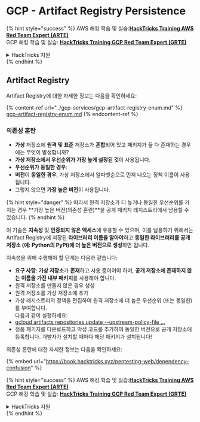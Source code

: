 # GCP - Artifact Registry Persistence

{% hint style="success" %}
AWS 해킹 학습 및 실습:<img src="/.gitbook/assets/image.png" alt="" data-size="line">[**HackTricks Training AWS Red Team Expert (ARTE)**](https://training.hacktricks.xyz/courses/arte)<img src="/.gitbook/assets/image.png" alt="" data-size="line">\
GCP 해킹 학습 및 실습: <img src="/.gitbook/assets/image (2).png" alt="" data-size="line">[**HackTricks Training GCP Red Team Expert (GRTE)**<img src="/.gitbook/assets/image (2).png" alt="" data-size="line">](https://training.hacktricks.xyz/courses/grte)

<details>

<summary>HackTricks 지원</summary>

* [**구독 요금제**](https://github.com/sponsors/carlospolop)를 확인하세요!
* 💬 [**Discord 그룹**](https://discord.gg/hRep4RUj7f) 또는 [**텔레그램 그룹**](https://t.me/peass)에 **참여**하거나 **트위터** 🐦 [**@hacktricks\_live**](https://twitter.com/hacktricks\_live)**를 팔로우**하세요.
* [**HackTricks**](https://github.com/carlospolop/hacktricks) 및 [**HackTricks Cloud**](https://github.com/carlospolop/hacktricks-cloud) 깃헙 저장소에 PR을 제출하여 해킹 요령을 공유하세요.

</details>
{% endhint %}

## Artifact Registry

Artifact Registry에 대한 자세한 정보는 다음을 확인하세요:

{% content-ref url="../gcp-services/gcp-artifact-registry-enum.md" %}
[gcp-artifact-registry-enum.md](../gcp-services/gcp-artifact-registry-enum.md)
{% endcontent-ref %}

### 의존성 혼란

* **가상** 저장소에 **원격 및 표준** 저장소가 **혼합**되어 있고 패키지가 둘 다 존재하는 경우에는 무엇이 발생합니까?
* **가상 저장소에서 우선순위가 가장 높게 설정된 것**이 사용됩니다.
* **우선순위가 동일한 경우**:
* **버전**이 **동일한 경우**, 가상 저장소에서 알파벳순으로 먼저 나오는 정책 이름이 사용됩니다.
* 그렇지 않으면 **가장 높은 버전**이 사용됩니다.

{% hint style="danger" %}
따라서 원격 저장소가 더 높거나 동일한 우선순위를 가지는 경우 **가장 높은 버전(의존성 혼란)**을 공개 패키지 레지스트리에서 남용할 수 있습니다.
{% endhint %}

이 기술은 **지속성** 및 **인증되지 않은 액세스**에 유용할 수 있으며, 이를 남용하기 위해서는 Artifact Registry에 저장된 **라이브러리 이름을 알아야**하고 **동일한 라이브러리를 공개 저장소 (예: Python의 PyPi)에 더 높은 버전으로 생성**하면 됩니다.

지속성을 위해 수행해야 할 단계는 다음과 같습니다:

* **요구 사항**: **가상 저장소**가 **존재**하고 사용 중이어야 하며, **공개 저장소에 존재하지 않는 이름을 가진 내부 패키지**를 사용해야 합니다.
* 원격 저장소를 만들지 않은 경우 생성
* 원격 저장소를 가상 저장소에 추가
* 가상 레지스트리의 정책을 편집하여 원격 저장소에 더 높은 우선순위 (또는 동일한)를 부여합니다.\
다음과 같이 실행하세요:
* [gcloud artifacts repositories update --upstream-policy-file ...](https://cloud.google.com/sdk/gcloud/reference/artifacts/repositories/update#--upstream-policy-file)
* 정품 패키지를 다운로드하고 악성 코드를 추가하여 동일한 버전으로 공개 저장소에 등록합니다. 개발자가 설치할 때마다 해당 패키지가 설치됩니다!

의존성 혼란에 대한 자세한 정보는 다음을 확인하세요:

{% embed url="https://book.hacktricks.xyz/pentesting-web/dependency-confusion" %}

{% hint style="success" %}
AWS 해킹 학습 및 실습:<img src="/.gitbook/assets/image.png" alt="" data-size="line">[**HackTricks Training AWS Red Team Expert (ARTE)**](https://training.hacktricks.xyz/courses/arte)<img src="/.gitbook/assets/image.png" alt="" data-size="line">\
GCP 해킹 학습 및 실습: <img src="/.gitbook/assets/image (2).png" alt="" data-size="line">[**HackTricks Training GCP Red Team Expert (GRTE)**<img src="/.gitbook/assets/image (2).png" alt="" data-size="line">](https://training.hacktricks.xyz/courses/grte)

<details>

<summary>HackTricks 지원</summary>

* [**구독 요금제**](https://github.com/sponsors/carlospolop)를 확인하세요!
* 💬 [**Discord 그룹**](https://discord.gg/hRep4RUj7f) 또는 [**텔레그램 그룹**](https://t.me/peass)에 **참여**하거나 **트위터** 🐦 [**@hacktricks\_live**](https://twitter.com/hacktricks\_live)**를 팔로우**하세요.
* [**HackTricks**](https://github.com/carlospolop/hacktricks) 및 [**HackTricks Cloud**](https://github.com/carlospolop/hacktricks-cloud) 깃헙 저장소에 PR을 제출하여 해킹 요령을 공유하세요.

</details>
{% endhint %}
